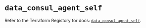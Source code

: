 # `data_consul_agent_self`

Refer to the Terraform Registory for docs: [`data_consul_agent_self`](https://www.terraform.io/docs/providers/consul/d/agent_self).
